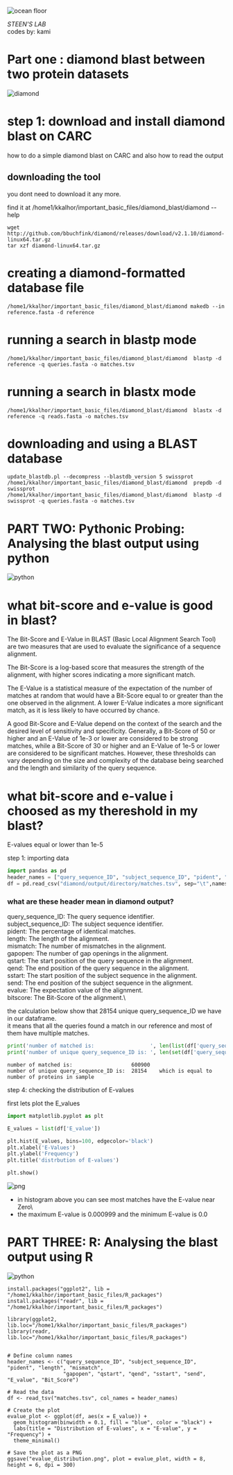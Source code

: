 ![ocean floor](images/intro_title.png)

*STEEN'S LAB*\
codes by: kami

# Part one : diamond blast between two protein datasets
![diamond](images/diamond.png)


# step 1: download and install diamond blast on CARC
how to do a simple diamond blast on CARC and also how to read the output


## downloading the tool
you dont need to download it any more.

find it at /home1/kkalhor/important_basic_files/diamond_blast/diamond --help
```
wget http://github.com/bbuchfink/diamond/releases/download/v2.1.10/diamond-linux64.tar.gz
tar xzf diamond-linux64.tar.gz
```

# creating a diamond-formatted database file
```
/home1/kkalhor/important_basic_files/diamond_blast/diamond makedb --in reference.fasta -d reference
```

# running a search in blastp mode
```
/home1/kkalhor/important_basic_files/diamond_blast/diamond  blastp -d reference -q queries.fasta -o matches.tsv
```

# running a search in blastx mode
```
/home1/kkalhor/important_basic_files/diamond_blast/diamond  blastx -d reference -q reads.fasta -o matches.tsv
```

# downloading and using a BLAST database
```
update_blastdb.pl --decompress --blastdb_version 5 swissprot
/home1/kkalhor/important_basic_files/diamond_blast/diamond  prepdb -d swissprot
/home1/kkalhor/important_basic_files/diamond_blast/diamond  blastp -d swissprot -q queries.fasta -o matches.tsv
```


# PART TWO: Pythonic Probing: Analysing the blast output using python
![python](images/python_logo.png)

# what bit-score and e-value is good in blast?

The Bit-Score and E-Value in BLAST (Basic Local Alignment Search Tool) are two measures that are used to evaluate the significance of a sequence alignment.

The Bit-Score is a log-based score that measures the strength of the alignment, with higher scores indicating a more significant match.

The E-Value is a statistical measure of the expectation of the number of matches at random that would have a Bit-Score equal to or greater than the one observed in the alignment. A lower E-Value indicates a more significant match, as it is less likely to have occurred by chance.

A good Bit-Score and E-Value depend on the context of the search and the desired level of sensitivity and specificity. Generally, a Bit-Score of 50 or higher and an E-Value of 1e-3 or lower are considered to be strong matches, while a Bit-Score of 30 or higher and an E-Value of 1e-5 or lower are considered to be significant matches. However, these thresholds can vary depending on the size and complexity of the database being searched and the length and similarity of the query sequence.

# what bit-score and e-value i choosed as my thereshold in my blast?
E-values equal or lower than 1e-5


step 1: importing data


```python
import pandas as pd
header_names = ["query_sequence_ID", "subject_sequence_ID", "pident", "length", "mismatch", "gapopen", "qstart", "qend", "sstart", "send", "E_value", "Bit_Score"]
df = pd.read_csv("diamond/output/directory/matches.tsv", sep="\t",names=header_names)
```

### what are these header mean in diamond output? 
query_sequence_ID: The query sequence identifier.\
subject_sequence_ID: The subject sequence identifier.\
pident: The percentage of identical matches.\
length: The length of the alignment.\
mismatch: The number of mismatches in the alignment.\
gapopen: The number of gap openings in the alignment.\
qstart: The start position of the query sequence in the alignment.\
qend: The end position of the query sequence in the alignment.\
sstart: The start position of the subject sequence in the alignment.\
send: The end position of the subject sequence in the alignment.\
evalue: The expectation value of the alignment.\
bitscore: The Bit-Score of the alignment.\

the calculation below show that 28154 unique query_sequence_ID we have in our dataframe.\
it means that all the queries found a match in our reference and most of them have multiple matches.


```python
print('number of matched is:                  ', len(list(df['query_sequence_ID'])))
print('number of unique query_sequence_ID is: ', len(set(df['query_sequence_ID'])), '   which is equal to number of proteins in sample')

```

    number of matched is:                   600900
    number of unique query_sequence_ID is:  28154    which is equal to number of proteins in sample


step 4: checking the distribution of E-values

first lets plot the E_values


```python
import matplotlib.pyplot as plt

E_values = list(df['E_value'])

plt.hist(E_values, bins=100, edgecolor='black')
plt.xlabel('E-Values')
plt.ylabel('Frequency')
plt.title('distrbution of E-values')

plt.show()

```


    
![png](proteins_of_the_deep_files/proteins_of_the_deep_26_0.png)
    


- in histogram above you can see most matches have the E-value near Zero\
- the maximum E-value is 0.000999 and the minimum E-value is 0.0


# PART THREE: R: Analysing the blast output using R
![python](images/python_logo.png)

```
install.packages("ggplot2", lib = "/home1/kkalhor/important_basic_files/R_packages")
install.packages("readr", lib = "/home1/kkalhor/important_basic_files/R_packages")

library(ggplot2, lib.loc="/home1/kkalhor/important_basic_files/R_packages")
library(readr, lib.loc="/home1/kkalhor/important_basic_files/R_packages")


# Define column names
header_names <- c("query_sequence_ID", "subject_sequence_ID", "pident", "length", "mismatch",
                  "gapopen", "qstart", "qend", "sstart", "send", "E_value", "Bit_Score")

# Read the data
df <- read_tsv("matches.tsv", col_names = header_names)

# Create the plot
evalue_plot <- ggplot(df, aes(x = E_value)) +
  geom_histogram(binwidth = 0.1, fill = "blue", color = "black") +
  labs(title = "Distribution of E-values", x = "E-value", y = "Frequency") +
  theme_minimal()

# Save the plot as a PNG
ggsave("evalue_distribution.png", plot = evalue_plot, width = 8, height = 6, dpi = 300)

```
